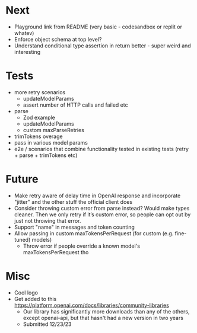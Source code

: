 # Next

- Playground link from README (very basic - codesandbox or replit or whatev)
- Enforce object schema at top level?
- Understand conditional type assertion in return better - super weird and interesting

# Tests

- more retry scenarios
  - updateModelParams
  - assert number of HTTP calls and failed etc
- parse
  - Zod example
  - updateModelParams
  - custom maxParseRetries
- trimTokens overage
- pass in various model params
- e2e / scenarios that combine functionality tested in existing tests (retry + parse + trimTokens etc)

# Future

- Make retry aware of delay time in OpenAI response and incorporate "jitter" and the other stuff the official client does
- Consider throwing custom error from parse instead? Would make types cleaner. Then we only retry if it’s custom error, so people can opt out by just not throwing that error.
- Support "name" in messages and token counting
- Allow passing in custom maxTokensPerRequest (for custom (e.g. fine-tuned) models)
  - Throw error if people override a known model's maxTokensPerRequest tho

# Misc

- Cool logo
- Get added to this https://platform.openai.com/docs/libraries/community-libraries
  - Our library has significantly more downloads than any of the others, except openai-api, but that hasn't had a new version in two years
  - Submitted 12/23/23
